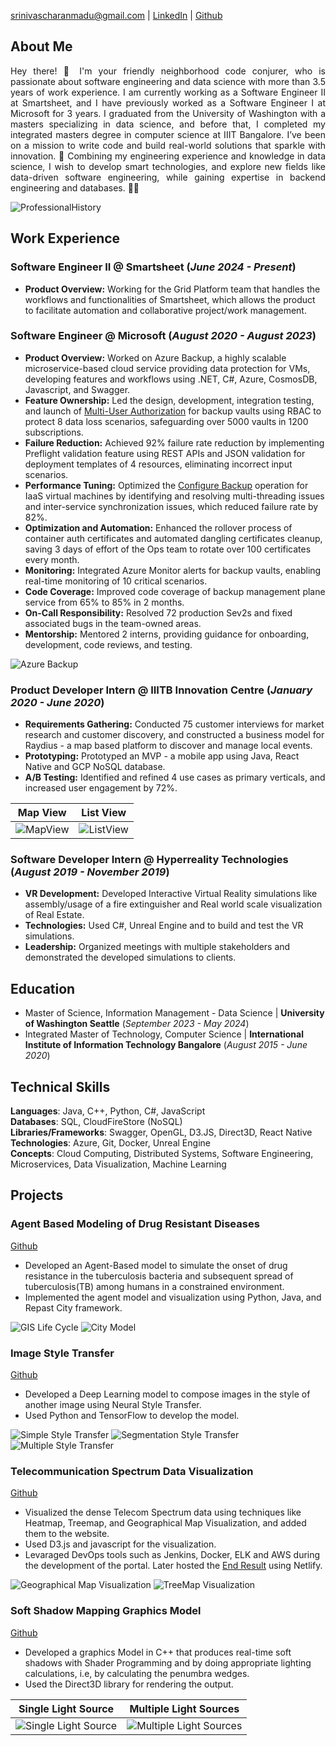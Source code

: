 srinivascharanmadu@gmail.com | [LinkedIn](https://www.linkedin.com/in/charan999/) | [Github](https://github.com/Charan000)

## About Me
<p style='text-align: justify;'> Hey there! 👋 I'm your friendly neighborhood code conjurer, who is passionate about software engineering and data science with more than 3.5 years of work experience. I am currently working as a Software Engineer II at Smartsheet, and I have previously worked as a Software Engineer I at Microsoft for 3 years. I graduated from the University of Washington with a masters specializing in data science, and before that, I completed my integrated masters degree in computer science at IIIT Bangalore.  I’ve been on a mission to write code and build real-world solutions that sparkle with innovation. 🌟 Combining  my engineering experience and knowledge in data science, I wish to develop smart technologies, and explore new fields like data-driven software engineering, while gaining expertise in backend engineering and databases. 🚀🔥 </p>

![ProfessionalHistory](/assets/img/portfolio_history_with_imgs.jpg)

## Work Experience
### Software Engineer II @ Smartsheet (_June 2024 - Present_)
- **Product Overview:** Working for the Grid Platform team that handles the workflows and functionalities of Smartsheet, which allows the product to facilitate automation and collaborative project/work management.

### Software Engineer @ Microsoft (_August 2020 - August 2023_)
- **Product Overview:** Worked on Azure Backup, a highly scalable microservice-based cloud service providing data protection for VMs, developing features and workflows using .NET, C#, Azure, CosmosDB, Javascript, and Swagger.
- **Feature Ownership:**  Led the design, development, integration testing, and launch of [Multi-User Authorization](https://learn.microsoft.com/en-us/azure/backup/multi-user-authorization-concept?tabs=recovery-services-vault)  for backup vaults using RBAC to protect 8 data loss scenarios, safeguarding over 5000 vaults in 1200 subscriptions.
- **Failure Reduction:** Achieved 92% failure rate reduction by implementing Preflight validation feature using REST APIs and JSON validation for deployment templates of 4 resources, eliminating incorrect input scenarios.
- **Performance Tuning:** Optimized the [Configure Backup](https://learn.microsoft.com/en-us/azure/backup/quick-backup-vm-portal#enable-backup-on-a-vm) operation for IaaS virtual machines by identifying and resolving multi-threading issues and inter-service synchronization issues, which reduced failure rate by 82%.
- **Optimization and Automation:** Enhanced the rollover process of container auth certificates and automated dangling certificates cleanup, saving 3 days of effort of the Ops team to rotate over 100 certificates every month.
- **Monitoring:** Integrated Azure Monitor alerts for backup vaults, enabling real-time monitoring of 10 critical scenarios.
- **Code Coverage:** Improved code coverage of backup management plane service from 65% to 85% in 2 months.
- **On-Call Responsibility:** Resolved 72 production Sev2s and fixed associated bugs in the team-owned areas.
- **Mentorship:** Mentored 2 interns, providing guidance for onboarding, development, code reviews, and testing.

![Azure Backup](/assets/img/azure_backup_overview.png)

### Product Developer Intern @ IIITB Innovation Centre (_January 2020 - June 2020_)
- **Requirements Gathering:** Conducted 75 customer interviews for market research and customer discovery, and constructed a business model for Raydius - a map based platform to discover and manage local events. 
- **Prototyping:** Prototyped an MVP -  a mobile app using Java, React Native and GCP NoSQL database.
- **A/B Testing:** Identified and refined 4 use cases as primary verticals, and increased user engagement by 72%.


Map View                   |  List View
:-------------------------:|:-------------------------:
![MapView](/assets/img/Raydius/MapViewPage2.jpg)  |  ![ListView](/assets/img/Raydius/ListViewPage.jpg)

### Software Developer Intern @ Hyperreality Technologies (_August 2019 - November 2019_)
- **VR Development:** Developed Interactive Virtual Reality simulations like assembly/usage of a fire extinguisher and Real world scale visualization of Real Estate.
- **Technologies:** Used C#, Unreal Engine and to build and test the VR simulations.
- **Leadership:** Organized meetings with multiple stakeholders and demonstrated the developed simulations to clients.

## Education
- Master of Science, Information Management - Data Science | **University of Washington Seattle** (_September 2023 - May 2024_)								       		
- Integrated Master of Technology, Computer Science	| **International Institute of Information Technology Bangalore** (_August 2015 - June 2020_)	

## Technical Skills
**Languages**: Java, C++, Python, C#, JavaScript <br>
**Databases**: SQL, CloudFireStore (NoSQL) <br>
**Libraries/Frameworks**: Swagger, OpenGL, D3.JS, Direct3D, React Native <br>
**Technologies**: Azure, Git, Docker, Unreal Engine <br>
**Concepts**: Cloud Computing, Distributed Systems, Software Engineering, Microservices, Data Visualization, Machine Learning

## Projects
### Agent Based Modeling of Drug Resistant Diseases
[Github](https://github.com/Charan000/Agent-Based-Modeling-And-Simulation-of-Drug-Resistant-Diseases)

- Developed an Agent-Based model to simulate the onset of drug resistance in the tuberculosis bacteria and subsequent spread of tuberculosis(TB) among humans in a constrained environment.
- Implemented the agent model and visualization using Python, Java, and Repast City framework.

![GIS Life Cycle](/assets/img/AgentBasedModelProject/GISLifeCycle.png)
![City Model](/assets/img/AgentBasedModelProject/CityModel.png)

### Image Style Transfer
[Github](https://github.com/Charan000/NN-Style-Transfer)

- Developed a Deep Learning model to compose images in the style of another image using Neural Style Transfer.
- Used Python and TensorFlow to develop the model.

![Simple Style Transfer](/assets/img/ImageStyleTransfer/SimpleStyleTransfer.png)
![Segmentation Style Transfer](/assets/img/ImageStyleTransfer/SegmentationStyleTransfer.png)
![Multiple Style Transfer](/assets/img/ImageStyleTransfer/MultipleStyleTransfer.png)

### Telecommunication Spectrum Data Visualization
[Github](https://github.com/Charan000/Telecom-Spectrum-Visualization)

- Visualized the dense Telecom Spectrum data using techniques like Heatmap, Treemap, and Geographical Map Visualization, and added them to the website.
- Used D3.js and javascript for the visualization.
- Levaraged DevOps tools such as Jenkins, Docker, ELK and AWS during the development of the portal. Later hosted the [End Result](https://indiatelecom.netlify.app/) using Netlify.

![Geographical Map Visualization](/assets/img/TelecomSpectrumProject/IndiaVisualization.png)
![TreeMap Visualization](/assets/img/TelecomSpectrumProject/TreeMapVisualization.png)

### Soft Shadow Mapping Graphics Model
[Github](https://github.com/Charan000/SoftShadowVolumes)

- Developed a graphics Model in C++ that produces real-time soft shadows with Shader Programming and by doing appropriate lighting calculations, i.e, by calculating the penumbra wedges.
- Used the Direct3D library for rendering the output.

Single Light Source        |  Multiple Light Sources
:-------------------------:|:-------------------------:
![Single Light Source](/assets/img/SoftShadowsProject/test1.jpg)  |  ![Multiple Light Sources](/assets/img/SoftShadowsProject/test2.jpg)



